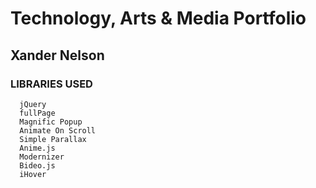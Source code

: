 # Technology, Arts & Media Portfolio
## Xander Nelson
### LIBRARIES USED
      jQuery
      fullPage
      Magnific Popup
      Animate On Scroll
      Simple Parallax
      Anime.js
      Modernizer
      Bideo.js
      iHover
